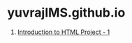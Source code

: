 # yuvrajIMS.github.io

<!DOCTYPE html>
<html lang="en">
      <head>
	     <meta charset="UTF-8">
      </head>
      <body>
      <ol start="1">
	      <p><li><a href="Intro to HTML final project.html"> Introduction to HTML Project - 1</a></li></p>
      </ol>
      </body>
</html>
